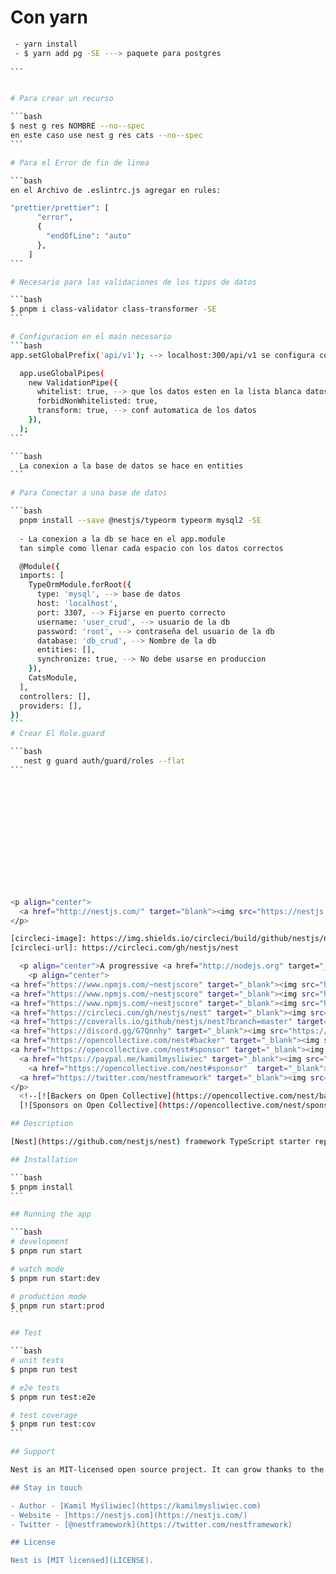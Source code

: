 <!-- ## Description -->
# Con yarn

````bash
 - yarn install
 - $ yarn add pg -SE ---> paquete para postgres
 
```


# Para crear un recurso

```bash
$ nest g res NOMBRE --no--spec
en este caso use nest g res cats --no--spec
```

# Para el Error de fin de linea

```bash
en el Archivo de .eslintrc.js agregar en rules:

"prettier/prettier": [
      "error",
      {
        "endOfLine": "auto"
      },
    ]
```

# Necesario para las validaciones de los tipos de datos

```bash
$ pnpm i class-validator class-transformer -SE
```

# Configuracion en el main necesario
```bash
app.setGlobalPrefix('api/v1'); --> localhost:300/api/v1 se configura como se quiera

  app.useGlobalPipes(
    new ValidationPipe({
      whitelist: true, --> que los datos esten en la lista blanca datos validos
      forbidNonWhitelisted: true,
      transform: true, --> conf automatica de los datos
    }),
  );
```

```bash
  La conexion a la base de datos se hace en entities
```

# Para Conectar a una base de datos

```bash 
  pnpm install --save @nestjs/typeorm typeorm mysql2 -SE
  
  - La conexion a la db se hace en el app.module
  tan simple como llenar cada espacio con los datos correctos

  @Module({
  imports: [
    TypeOrmModule.forRoot({
      type: 'mysql', --> base de datos
      host: 'localhost',
      port: 3307, --> Fijarse en puerto correcto
      username: 'user_crud', --> usuario de la db
      password: 'root', --> contraseña del usuario de la db
      database: 'db_crud', --> Nombre de la db
      entities: [],
      synchronize: true, --> No debe usarse en produccion
    }),
    CatsModule,
  ],
  controllers: [],
  providers: [],
})
```
# Crear El Role.guard

```bash
   nest g guard auth/guard/roles --flat
```














<p align="center">
  <a href="http://nestjs.com/" target="blank"><img src="https://nestjs.com/img/logo-small.svg" width="200" alt="Nest Logo" /></a>
</p>

[circleci-image]: https://img.shields.io/circleci/build/github/nestjs/nest/master?token=abc123def456
[circleci-url]: https://circleci.com/gh/nestjs/nest

  <p align="center">A progressive <a href="http://nodejs.org" target="_blank">Node.js</a> framework for building efficient and scalable server-side applications.</p>
    <p align="center">
<a href="https://www.npmjs.com/~nestjscore" target="_blank"><img src="https://img.shields.io/npm/v/@nestjs/core.svg" alt="NPM Version" /></a>
<a href="https://www.npmjs.com/~nestjscore" target="_blank"><img src="https://img.shields.io/npm/l/@nestjs/core.svg" alt="Package License" /></a>
<a href="https://www.npmjs.com/~nestjscore" target="_blank"><img src="https://img.shields.io/npm/dm/@nestjs/common.svg" alt="NPM Downloads" /></a>
<a href="https://circleci.com/gh/nestjs/nest" target="_blank"><img src="https://img.shields.io/circleci/build/github/nestjs/nest/master" alt="CircleCI" /></a>
<a href="https://coveralls.io/github/nestjs/nest?branch=master" target="_blank"><img src="https://coveralls.io/repos/github/nestjs/nest/badge.svg?branch=master#9" alt="Coverage" /></a>
<a href="https://discord.gg/G7Qnnhy" target="_blank"><img src="https://img.shields.io/badge/discord-online-brightgreen.svg" alt="Discord"/></a>
<a href="https://opencollective.com/nest#backer" target="_blank"><img src="https://opencollective.com/nest/backers/badge.svg" alt="Backers on Open Collective" /></a>
<a href="https://opencollective.com/nest#sponsor" target="_blank"><img src="https://opencollective.com/nest/sponsors/badge.svg" alt="Sponsors on Open Collective" /></a>
  <a href="https://paypal.me/kamilmysliwiec" target="_blank"><img src="https://img.shields.io/badge/Donate-PayPal-ff3f59.svg"/></a>
    <a href="https://opencollective.com/nest#sponsor"  target="_blank"><img src="https://img.shields.io/badge/Support%20us-Open%20Collective-41B883.svg" alt="Support us"></a>
  <a href="https://twitter.com/nestframework" target="_blank"><img src="https://img.shields.io/twitter/follow/nestframework.svg?style=social&label=Follow"></a>
</p>
  <!--[![Backers on Open Collective](https://opencollective.com/nest/backers/badge.svg)](https://opencollective.com/nest#backer)
  [![Sponsors on Open Collective](https://opencollective.com/nest/sponsors/badge.svg)](https://opencollective.com/nest#sponsor)-->

## Description

[Nest](https://github.com/nestjs/nest) framework TypeScript starter repository.

## Installation

```bash
$ pnpm install
```

## Running the app

```bash
# development
$ pnpm run start

# watch mode
$ pnpm run start:dev

# production mode
$ pnpm run start:prod
```

## Test

```bash
# unit tests
$ pnpm run test

# e2e tests
$ pnpm run test:e2e

# test coverage
$ pnpm run test:cov
```

## Support

Nest is an MIT-licensed open source project. It can grow thanks to the sponsors and support by the amazing backers. If you'd like to join them, please [read more here](https://docs.nestjs.com/support).

## Stay in touch

- Author - [Kamil Myśliwiec](https://kamilmysliwiec.com)
- Website - [https://nestjs.com](https://nestjs.com/)
- Twitter - [@nestframework](https://twitter.com/nestframework)

## License

Nest is [MIT licensed](LICENSE).
